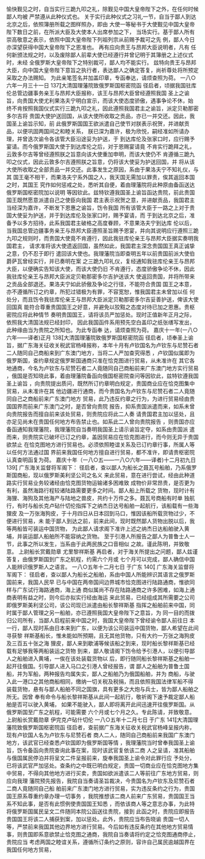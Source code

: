 <!-- { "loadSidebar": true } -->
愉快觐见之时，自当实行三跪九叩之礼，除觐见中国大皇帝陛下之外，在任何时候鄙人均被
严禁遵从此种仪式也。
关于实行此种仪式之习礼一节，自当于鄙人到达北京之后，依照簿册所载之图样照办，即由
大使一等秘书于大使觐见中国大皇帝陛下数日之前，在所派大臣及大使本人出席参加之下，
当场实行。基于鄙人所有崇高敬意之表示，依照中国大皇帝陛下列祖列宗从前赐予裁可之先
例，鄙人今日亦深望获得中国大皇帝陛下之恩准也。
再有应向贵王与昂邦大臣说明者，凡有
任何新颁法规之时，以及废除鄙人前辈大使已经遵行并曾记明于其簿册之上述仪式时，未经
全俄罗斯大皇帝陛下之特别裁可，鄙人均不能实行。
兹特向贵王与昂邦大臣，向中国大皇帝陛下意旨之执行者，表达鄙人之确定答复，尚祈尊处将所预定采取之办法赐知。
为此亲笔签名并加盖印章，专函奉达，请烦查照为荷。
一八○六年一月三十一日
137大清国理藩院致俄罗斯国枢密院函
径启者，顷据我国驻库伦总管边疆事务亲王与昂邦大臣报称，该王与昂邦大臣曾经遵照我国
圣上之谕旨，向贵国大使尤利果洛夫宁明白宣示，而该大使态度骄傲，遇事争论不休，始
终不肯按照我国仪式实行三跪九叩之礼，因此遵照我国君主之谕旨，派定贝勒那密多尔吉将
贵国大使护送回国，从该大使所收取之贡品，亦已一并交还。因此，我国圣上谕旨示知，前
此俄罗斯国国王欲派遣自己使节对朕表示祝贺，并进献贡品，以便巩固两国间之和睦关系，
朕已深为嘉许，极为欣悦，嗣经准如所请办理，并曾迭次谕令各该管大臣沿途妥为护送，于
到达库伦及张家口时，应行赐予宴请。而今俄罗斯国大使于到达库伦之后，对于恩赐宴请竟
不肯实行跪拜之礼，云敦多尔吉等曾经遵照朕之旨意向该大使重加申明，而该大使仍不
肯遵循三跪九叩之仪式，因此云敦多尔吉遵照朕之旨意，仍将该大使妥为护送回国，并
将从该大使所收取之全部贡品一并交还。此事发生之原因，系由于果洛夫宁不知礼仪，与其
国王毫不相干，而果洛夫宁系外国之人，我天国无需加以罪责，俟其返回本国之时，其国王
究作如何惩戒之处，悉听其自便，着由理藩院将此种原由备函送达俄罗斯国枢密院加以说明
等因钦此。兹特钦遵我国圣上谕旨函达贵院，前此贵国国王既然愿意派遣自己之使臣向我国
君主表示祝贺之意，并进献贡品，我国君主当经深为嘉许，不断发下恩惠之谕旨，饬令我国
所有该管大臣于一路之上对于贵国大使妥为护送，并于到达库伦及张家口时，赐予宴请，而
于到达北京之后，准备予以多方招待，此系我国君主破格之高度眷顾，不意果洛夫宁到达库
伦以后，当我国总管边疆事务亲王与昂邦大臣遵照圣旨赐予恩宴，并向其说明应行遵照三跪
九叩之规则时，而贵国大使竟不肯遵行，因此我驻库伦亲王与昂邦大臣据实奏明我国君主，
请求准将该大使遗返回国，虽然如此，我国君主深念贵国国王真正诚挚之意，仍不忍于即行
遣回该大使也。我理藩院当即查明五年以前贵国前派大使伯爵萨瓦曾经实行，并已奏明在案
之三跪九叩礼仪，复经通知我驻库伦亲王与昂邦大臣，以便确实告知该大使，而该大使仍旧
不肯遵行，态度骄傲争论不休，因此我驻库伦亲王与昂邦大臣派定贝勒那密多尔吉护送该大
使返回贵国，并将所带来之贡品全部退还。果洛夫宁如此骄傲及争论之行径，不能符合贵国
国王之本意，亦不遵循所订之约章，所犯过错极为有罪，不容宽恕，惟我国君主未曾加以任
何处分，而且饬令我驻库伦亲王与昂邦大臣派定贝勒那密多尔吉妥善护送，俾该大使回国真
能符合尊重贵国国王之好意，并避免以狡黠之态度对待已加之恩惠。贵枢密院应将此种情节
奏明贵国国王，请将该员严加惩处。现时正值新年正月之际，依照我大清国法规已经封印，
因此我国函件系用预先空白盖印之纸张缮写发出，此种缘由当为贵院之所知也。为此专函奉
达，请烦查照为荷。
嘉庆十一年(一八○六年——译者)正月
138大清国理藩院致俄罗斯国枢密院函
径启者，顷奉圣上谕旨，据广东海关征收关税武官杨峰报称，本年十月有卢钦国名为卢钦东与尼赞石者二人随同自己商船来到广东澳门地方，当将二人严加查究得悉
，卢钦国似属即为俄罗斯国，查约章规定俄罗斯国通商只准在恰克图进行贸易，从未准许在
其它各地通商，今名为卢钦东与尼赞石者二人竟随同自己商船前来广东澳门地方实行贸易
，俄国是否知晓此事，着由理藩院备函向俄国枢密院查问等因钦此，兹特钦遵我国圣上谕旨
，向贵院提出质问，既然所订约章明白规定，贵国商业应在恰克图集中贸易，从未准许在其
他边疆进行通商，而今贵国名为卢钦东与尼赞石者二人竟随同自己之商船前来广东澳门地方
贸易，此乃违反约章之行为，为进行贸易经由贵国国界而前来广东澳门之时，是否曾向贵院
报告，抑系贵国派遣而来，如系未曾向贵院报告而擅自前来该处贸易，则贵院应将此二人奏
请贵国君主加以惩处，且亦足见尚未在贵国任何地方布告禁止也。如系此二人曾向贵院报告
，则贵国亦应备函通知我理藩院，我理藩院自当奏明我国圣上请示谕旨定夺，如系由贵国派
遣而来，则贵院实已破坏已订之约章，盖因贸易应在恰克图进行，而今则无异于贵国欲禁止
在恰克图地方进行贸易也。必须依照睦谊关系及已订约章行事，所属人等以任何方法通过国
界前来我国任何地方擅自进行贸易，都不准许，即请贵枢密院认真查明函复为荷。
嘉庆十年（一八○五——一八○六年——译者)十二月初九日
139
广东海关监督将军阁下：
径启者，查以鄙人为船长之聂瓦号船舶，乃系俄罗斯国商船，现以俄罗斯美利坚公司之名义
来此贸易，意在进行尝试，经由此种道路实行贸易业务较诸经由恰克图货物运输诸多困难致
成物价非常昂贵，是否更为有利，虽然海路行程较诸陆路需要更多之时间。鄙人船上所载之
货物，现时计有海狸、海狗及其他海产与陆地之兽皮，共约十万件之多。聂瓦号商船有时单
独航行，有时与船长克卢砧什切伦指挥下之纳杰日达号船舶一起航行，该船载有一些海狸皮
及一万张海狗皮，于十月四日从日本回到马口，惟因该船所载货物过少，不便进行贸易，未
能于鄙人到达之前，前来此间，现时既然鄙人货物出脱以后，我等两船皆可装运中国货物，
为此鄙人请求阁下准许上述之纳杰日达船舶驶入黄埔，并装运鄙人船舶所不能容纳之货物。
至于引港人所报告之鄙人为普鲁士人一节，此事之所以发生，当系由于此两民族之口音相似
之故。谨此陈明，并致敬意。
上尉船长赏戴勋章
尤里黎祥斯基
再启者，对于海关所提出之问题，鄙人兹谨答复，由俄罗斯国到广东之航程，约需六个月或
七个月可以完成，鄙人确信中国人能辨识俄罗斯人之语言。
一八○五年十二月七日
于广东
140
广东海关监督将军阁下：
径启者，查以鄙人为船长之船舶，系由中国人所能辨识其语言之俄罗斯国前来，我国人民早
已与中国在两帝国间边界城市恰克图进行陆路通商，惟欲同样与广东试行海路通商，海上通
商似属尚不存在陆路通商之许多困难，如海上通商表明有益之时，则今后亦拟实行经由海运
来此贸易，已经组成其所需要之公司即俄罗斯美利坚公司，该公司现已派遣由船长黎祥斯基
指挥之船舶前来中国，同时属于鄙人管理之另一船舶，亦已遵照我国大皇帝陛下之意旨，为
同一目的而拨归公司所有，当鄙人启程前来中国之时，我国大皇帝陛下曾经谕令鄙人前往日
本一行，鄙人现时系由日本来到广东，以便为该公司装运中国货物，鄙人希望在此间寻获黎
祥斯基船长，惟未能如所预期，且无其他货物，只有大约一万张之海狗皮及三百五十张之海
狸皮，鄙人来到歇浦等候该船之到来，现时船长黎祥斯基已经载有足够我等两船装运之货物
到来，鄙人敬请阁下饬令给予引港人，以便引导鄙人之船舶进入黄埔，一俟在该处装载货物以
后，即行随同船长黎祥斯基之船舶一起开往俄国。引导鄙人进入马口之引港人曾经报告，谓
鄙人之船舶为普鲁土国船，并为军船，两种报告均属失实，鄙人之船舶乃为俄国船舶，并为
商船，与驶入此一港口之其他商船相同，缴纳一切关税及税捐，而且依照我国法律军船不得
装载货物，悬有与鄙人船舶不同之国旗，具有更多之大炮与兵士，皆为鄙人船舶之所无。因曾
奉有命令与船长黎祥斯基从此间一起航行，敬祈阁下速予裁定鄙人船舶是否可以驶入黄埔，
如果不能驶入，鄙人即将离开此间迅速开往俄罗斯国。从俄罗斯国至广东之航程，可能需要
六个月或七个月之久。专此陈请，并致敬意。
上尉船长赏戴勋章
伊完克卢砧什切伦
一八○五年十二月七日
于广东
141大清国理藩院致俄罗斯国枢密院函
径启者，查前据广东海关征收关税武官杨峰呈报内称，现有卢钦国人名为卢钦东与尼赞石者
商人二人，随同自己商船前来我国广东澳门地方，该武官已经查悉卢钦国即为俄罗斯国等情
，我理藩院当时曾奉我国圣上谕旨，饬令备函向贵院查询此事在案，现时该武官复依该二商
人之呈请，准其船舶与俄国属民停泊并将呈文二件呈报前来，旋奉我国圣上谕令对此罪行应
予处分，已将该武官严加惩处。查条约之中既已明白规定，贵国一切商业应在恰克图地方集
中贸易，不得向其他地方进行买卖，贵国如欲派遣该二人等前往广东地方贸易，则应向我理
藩院预先报告，我院自当奏请圣旨裁决，今贵国名为卢钦东及尼赞石者二商人竟随同自己船
舶前来广东澳门地方进行贸易，实为违反条约之行为，贵国国王原系尊重约章办理一切事务
，我院推想该二商人前来广东贸易，贵国国王当系不知此事，是否有此惯例使贵国国王知悉
，而依该商人等之意志办事，为此特将俄罗斯国属民呈文二件随同本院公函送往贵院，接到
此函之时，贵院应即报告贵国国王将该二人捕获到案，加以惩处。此外，贵院应当布告晓谕
贵国一切人等，严禁前来我国其他边界地方进行贸易。今后如有违反条约在其他地方贸易情
事，则贵国即系意欲禁止恰克图之通商，我院自当奏请将约定之恰克图通商停止，贵院应当
考虑两国之睦谊关系，遵循所订条约之原则，容许自己属民逾越国界在我国任何地方贸易，
